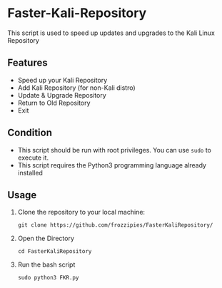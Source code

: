 # Faster-Kali-Repository

This script is used to speed up updates and upgrades to the Kali Linux Repository

## Features

- Speed up your Kali Repository
- Add Kali Repository (for non-Kali distro)
- Update & Upgrade Repository
- Return to Old Repository
- Exit

## Condition

- This script should be run with root privileges. You can use `sudo` to execute it.
- This script requires the Python3 programming language already installed

## Usage

1. Clone the repository to your local machine:

   ```git clone https://github.com/frozzipies/FasterKaliRepository/```

2. Open the Directory

   ```cd FasterKaliRepository```

3. Run the bash script

   ```sudo python3 FKR.py```

